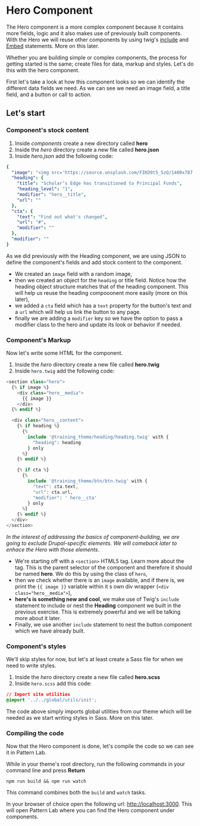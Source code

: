 # Hero Component

The Hero component is a more complex component because it contains more fields, logic and it also makes use of previously built components. With the Hero we will reuse other components by using twig's [include](https://twig.symfony.com/doc/2.x/tags/include.html) and [Embed](https://twig.symfony.com/doc/2.x/tags/embed.html) statements. More on this later.

Whether you are building simple or complex components, the process for getting started is the same; create files for data, markup and styles.  Let's do this with the hero component.

First let's take a look at how this component looks so we can identify the different data fields we need.  As we can see we need an image field, a title field, and a button or call to action.

## Let's start

### Component's stock content

1. Inside _components_ create a new directory called **hero**
2. Inside the _hero_ directory create a new file called **hero.json**
3. Inside _hero.json_ add the following code:

```yaml
{
  "image": "<img src='https://source.unsplash.com/FIKD9t5_5zQ/1400x787' alt='A wonderful image' />",
  "heading": {
    "title": "Scholar’s Edge has transitioned to Principal Funds",
    "heading_level": "1",
    "modifier": "hero__title",
    "url": ""
  },
  "cta": {
    "text": "Find out what's changed",
    "url": "#",
    "modifier": ""
  },
  "modifier": ""
}
```

As we did previously with the Heading component, we are using JSON to define the component's fields and add stock content to the component.
* We created an `image` field with a random image,
* then we created an object for the `heading` or title field.  Notice how the heading object structure matches that of the heading component.  This will help us reuse the heading compooonent more easily (more on this later),
* we added a `cta` field which has a `text` property for the button's text and a `url` which will help us link the button to any page.
* finally we are adding a `modifier` key so we have the option to pass a modifier class to the hero and update its look or behavior if needed.

### Component's Markup

Now let's write some HTML for the component.

1. Inside the _hero_ directory create a new file called **hero.twig**
2. Inside `hero.twig` add the following code:

```php
<section class="hero">
  {% if image %}
    <div class="hero__media">
      {{ image }}
    </div>
  {% endif %}

  <div class="hero__content">
    {% if heading %}
      {%
        include '@training_theme/heading/heading.twig' with {
          "heading": heading
        } only
      %}
    {% endif %}

    {% if cta %}
      {%
        include '@training_theme/btn/btn.twig' with {
          "text": cta.text,
          "url": cta.url,
          "modifier": ' hero__cta'
        } only
      %}
    {% endif %}
  </div>
</section>
```

_In the interest of addressing the basics of component-building, we are going to exclude Drupal-specific elements.  We will comeback later to enhace the Hero with those elements_.

* We're starting off with a `<section>` HTML5 tag.  Learn more about the [<section>](https://www.w3schools.com/tags/tag_section.asp) tag.  This is the parent selector of the component and therefore it should be named **hero**.  We do this by using the class of `hero`,
* then we check whether there is an `image` available, and if there is, we print the `{{ image }}` variable within it s own div wrapper (`<div class="hero__media">`),
* **here's is something new and cool**, we make use of Twig's `include` statement to include or nest the **Heading** component we built in the previous exercise.  This is extremely powerful and we will be talking more about it later.
* Finally, we use another `include` statement to nest the button component which we have already built.

### Component's styles

We'll skip styles for now, but let's at least create a Sass file for when we need to write styles.

1. Inside the _hero_ directory create a new file called **hero.scss**
2. Inside `hero.scss` add this code:

```css
// Import site utilities
@import '../../global/utils/init';
```

The code above simply imports global utilities from our theme which will be needed as we start writing styles in Sass. More on this later.

### Compiling the code

Now that the Hero component is done, let's compile the code so we can see it in Pattern Lab.

While in your theme's root directory, run the following commands in your command line and press **Return**

`npm run build && npm run watch`

This command combines both the `build` and `watch` tasks.

In your browser of choice open the following url: [http://localhost:3000](http://localhost:3000). This will open Pattern Lab where you can find the Hero component under components.
